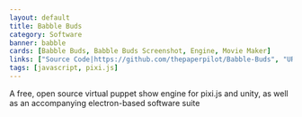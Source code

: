 ```yaml
---
layout: default
title: Babble Buds
category: Software
banner: babble
cards: [Babble Buds, Babble Buds Screenshot, Engine, Movie Maker]
links: ["Source Code|https://github.com/thepaperpilot/Babble-Buds", "URealms Post|https://forums.urealms.com/discussion/272/babble/p1", "Babble Buds Download Page|https://github.com/thepaperpilot/Babble-Buds/releases", "Babble Movie Maker Download Page|https://github.com/thepaperpilot/BabbleMovieMaker/releases"]
tags: [javascript, pixi.js]
---
```

A free, open source virtual puppet show engine for pixi.js and unity, as well as an accompanying electron-based software suite
